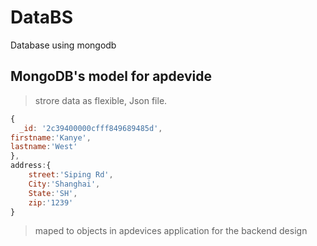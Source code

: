 # DataBS

Database using mongodb

## MongoDB's model for apdevide

> strore data as flexible, Json file.

```js
{
  _id: '2c39400000cfff849689485d',
firstname:'Kanye',
lastname:'West'
},
address:{
    street:'Siping Rd',
    City:'Shanghai',
    State:'SH',
    zip:'1239'
}
```

> maped to objects in apdevices application for the backend design
